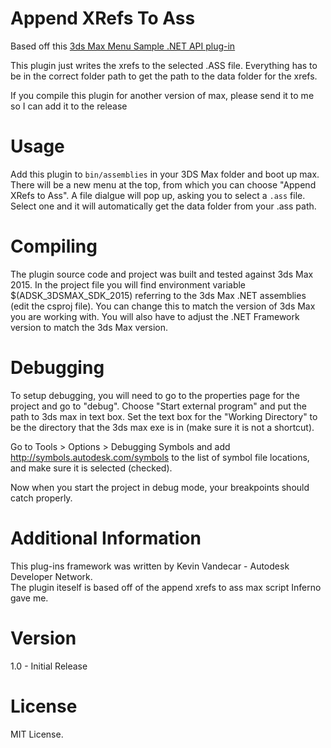 Append XRefs To Ass
=======================
Based off this [3ds Max Menu Sample .NET API plug-in](https://github.com/ADN-DevTech/3dsMax-Menu-Sample)

This plugin just writes the xrefs to the selected .ASS file. Everything has to be in the correct folder path to get the path to the data folder for the xrefs.

If you compile this plugin for another version of max, please send it to me so I can add it to the release

Usage
============
Add this plugin to `bin/assemblies` in your 3DS Max folder and boot up max. There will be a new menu at the top, from which you can choose "Append XRefs to Ass". A file dialgue will pop up, asking you to select a `.ass` file. Select one and it will automatically get the data folder from your .ass path. 

Compiling
============
The plugin source code and project was built and tested against 3ds Max 2015. In the project file you will find 
environment variable $(ADSK_3DSMAX_SDK_2015) referring to the 3ds Max .NET assemblies (edit the csproj file). You can change this to match 
the version of 3ds Max you are working with. You will also have to adjust the .NET Framework version to match the 3ds Max version.

Debugging
============
To setup debugging, you will need to go to the properties page for the project and go to "debug". Choose "Start external program" and put the path to 3ds max in text box. Set the text box for the "Working Directory" to be the directory that the 3ds max exe is in (make sure it is not a shortcut).

Go to Tools > Options > Debugging Symbols and add http://symbols.autodesk.com/symbols to the list of symbol file locations, and make sure it is selected (checked).

Now when you start the project in debug mode, your breakpoints should catch properly.  

Additional Information
=================
This plug-ins framework was written by Kevin Vandecar - Autodesk Developer Network.  
The plugin iteself is based off of the append xrefs to ass max script Inferno gave me.  

Version
=======
1.0 - Initial Release

License
=======
MIT License.
